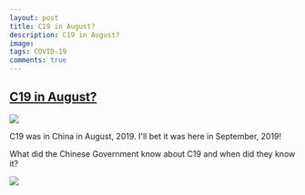 ```yaml
---
layout: post
title: C19 in August?
description: C19 in August?
image: 
tags: COVID-19
comments: true
---
```


[C19 in August?](https://www.google.com/url?q=https%3A%2F%2Fwww.cnn.com%2F2020%2F06%2F08%2Fhealth%2Fsatellite-pics-coronavirus-spread%2Findex.html&sa=D&sntz=1&usg=AFQjCNHCTX8mbT_cDxxDArGa0EXmYfdxWg) 
------------------------------------------------------------------------------------------------------------------------------------------------------------------------------------------------------

[![](https://lh4.googleusercontent.com/GZakKfPCSEqIgluPGroMETVFYKyx_bFN9hwOitplqqCxNAa3Q1kyQGF8wb-wqMaTNctrhKcVDuZ1pWeU9btck9XT4oBXF5SzOmfc_WDm0ntTOuIGJWI=w1280)](https://www.google.com/url?q=https%3A%2F%2Fredcap.med.usc.edu%2Fsurveys%2F%3Fs%3DJ7KEL4YTKT&sa=D&sntz=1&usg=AFQjCNGgmJPVlIxKzdq9Pd16K5HC0kstRQ)

C19 was in China in August, 2019. I'll bet it was here in September,
2019!

What did the Chinese Government know about C19 and when did they know
it?

![](https://lh4.googleusercontent.com/SkHN7MyD7rlHmF2XeQcPweERregiHzsttXfLGsV_L618hwwnMhdbDxm8lk9IgB8FMQb91qiFNxaDa2EoQfNWwIZaW18xgXLF1o0sSFOZ-zAapcZZdO-6=w1280)
